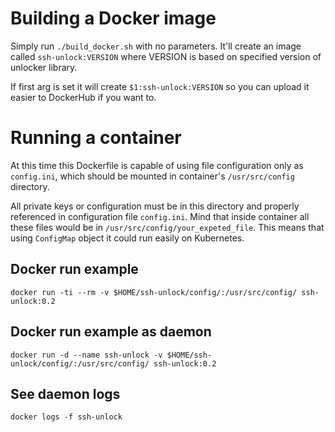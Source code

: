 # Building a Docker image
Simply run `./build_docker.sh` with no parameters. It'll create an image called `ssh-unlock:VERSION`
where VERSION is based on specified version of unlocker library.

If first arg is set it will create `$1:ssh-unlock:VERSION` so you can upload it easier to DockerHub if you want to.

# Running a container
At this time this Dockerfile is capable of using file configuration only as `config.ini`, which should be mounted in container's `/usr/src/config` directory.

All private keys or configuration must be in this directory and properly referenced in configuration file `config.ini`. Mind that inside container all these files would be in `/usr/src/config/your_expeted_file`. This means that using `ConfigMap` object it could run easily on Kubernetes.

## Docker run example
`docker run -ti --rm -v $HOME/ssh-unlock/config/:/usr/src/config/ ssh-unlock:0.2`

## Docker run example as daemon
`docker run -d --name ssh-unlock -v $HOME/ssh-unlock/config/:/usr/src/config/ ssh-unlock:0.2`

## See daemon logs
`docker logs -f ssh-unlock`
